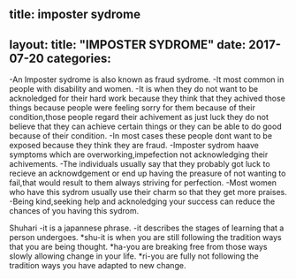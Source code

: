 ﻿
title: imposter sydrome
---
layout: 
title:  "IMPOSTER SYDROME"
date:   2017-07-20
categories: 
---

-An Imposter sydrome is also known as fraud sydrome.
-It most common in  people with disability and women.
-It is when they do not want to be acknoledged for their hard work because
 they think that they achived those things because people were feeling sorry for them
 because of their condition,those people regard their achivement as just luck they do 
 not believe that they can achieve certain things or they can be able to do good because
 of their condition.
-In most cases these people dont want to be exposed because they think they are fraud.
-Imposter sydrom haave symptoms which are overworking,impefection not acknowledging their achivements.
-The individuals usually say that they probably got luck to recieve an acknowdgement or end up having 
the preasure of not  wanting to fail,that would result to them always striving for perfection. 
-Most women who have this sydrom usually use their charm so that they get more praises.
-Being kind,seeking help and acknoledging your success can reduce the chances of you having this sydrom.

 Shuhari
-it is a japannese phrase.
-it describes the stages of learning that a person undergoes.
*shu-it is when you are still following the tradition ways that you are being thought.
*ha-you are breaking free from those ways slowly allowing change in your life.
*ri-you are fully not following the tradition ways you have adapted to new change. 

